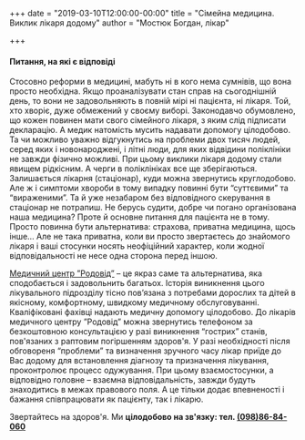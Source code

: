 +++
date = "2019-03-10T12:00:00-00:00"
title = "Сімейна медицина. Виклик лікаря додому"
author = "Мостюк Богдан, лікар"

+++

#### Питання, на які є відповіді
 
Стосовно реформи в медицині, мабуть ні в кого нема сумнівів, що вона просто необхідна. Якщо проаналізувати стан справ на сьогоднішній день, то вони не задовольняють в повній мірі ні пацієнта, ні лікаря. Той, хто хворіє, дуже обмежений у своєму виборі. Законодавчо обумовлено, що кожен повинен мати свого сімейного лікаря, з яким слід підписати декларацію. А медик натомість мусить надавати допомогу цілодобово. Та чи можливо уважно відгукнутись на проблеми двох тисяч людей, серед яких і новонароджені, і літні люди, для яких відвідини поліклініки не завжди фізично можливі. При цьому виклики лікаря додому стали явищем рідкісним. А черги в поліклініках все ще зберігаються. Залишається лікарня (стаціонар), куди можна звернутись круглодобово. Але ж і симптоми хвороби в тому випадку повинні бути “суттєвими” та “вираженими”. Та й уже незабаром без відповідного скерування в стаціонар не потрапиш. Не берусь судити, добре чи погано організована наша медицина? Проте й основне питання для пацієнта не в тому. Просто повинна бути альтернатива: страхова, приватна медицина, щось інше… Але не така приватна, коли ви просто звертаєтесь до знайомого лікаря і ваші стосунки носять неофіційний характер, коли жодної відповідальності не несе одна сторона перед іншою. 



[Медичний центр ”Родовід”](https://www.facebook.com/rodovid.center/photos/a.410236529721921/416077192471188/?type=3&__xts__%5B0%5D=68.ARChgFJzMRZ421Iy7xD70CmDoavuIGuZU_Nwuh7p0fnOfZ-l6mDWeymK5kH3hE-Fgin2yJs-UrLqN0VAtefrfR-rdx_wGLrGLj4BALlFF0CfC2VvgJ8stjGxV_m3_dilBTwwnBmgw2ZNlO9r46uNOXHeqrF5-7-15R0PanxboyMP6PAXjB-NVuur9zeVKbH0XrDWePX6G9JJXg_RF6uDNZ85-G4XJKCxGLlm4ZG6gYpYBhn2x5UGtPzC-n6NMY8yyTIaIEjjBxBEeEC1fmSx1P27AMIhnKm3JiNyzLuYTLPkZSXy2nIZK_gH7ErqyPV86pIRez2t4bqrsLacGVhZ1dE&__tn__=-R) – це якраз саме та альтернатива, яка сподобається і задовольнить багатьох. Історія виникнення цього лікувального підрозділу тісно пов’язана з потребами дорослих та дітей в якісному, комфортному, швидкому медичному обслуговуванні. Кваліфіковані фахівці надають медичну допомогу цілодобово. До лікарів медичного центру ”Родовід” можна звернутись телефоном за безкоштовною консультацією у разі виникнення “гострих” станів, пов'язаних з раптовим погіршенням здоров'я. У разі необхідності після обговореня “проблеми” та визначення зручного часу лікар приїде до Вас додому для встановлення діагнозу та призначення лікування, проконтролює процесс одужування. При цьому взаємостосунки, а відповідно головне – взаємна відповідальність, завжди будуть знаходитись в межах правового поля. А це тільки додає впевненості і бажання співпрацювати як пацієнту, так і лікарю.

Звертайтесь на здоров'я. Ми **цілодобово на зв'язку: тел. [(098)86-84-060](tel:0988684060)**



